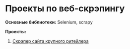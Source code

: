 # Проекты по веб-скрэпингу

**Основные библиотеки:** Selenium, scrapy

**Проекты:**
1. [Скрэпер сайта крупного ритейлера](https://github.com/vasily-klyucharev/web-scraping-projects/tree/main/Retailer_page_scraping)
